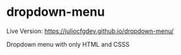 # dropdown-menu

Live Version: https://juliocfgdev.github.io/dropdown-menu/

Dropdown menu with only HTML and CSSS
